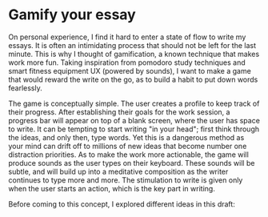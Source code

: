 # Gamify your essay

On personal experience, I find it hard to enter a state of flow to write my essays. It is often an intimidating process that should not be left for the last minute. This is why I thought of gamification, a known technique that makes work more fun. Taking inspiration from pomodoro study techniques and smart fitness equipment UX (powered by sounds), I want to make a game that would reward the write on the go, as to build a habit to put down words fearlessly.


The game is conceptually simple. The user creates a profile to keep track of their progress. After establishing their goals for the work session, a progress bar will appear on top of a blank screen, where the user has space to write. It can be tempting to start writing "in your head"; first think through the ideas, and only then, type words. Yet this is a dangerous method as your mind can drift off to millions of new ideas that become number one distraction priorities. As to make the work more actionable, the game will produce sounds as the user types on their keyboard. These sounds will be subtle, and will build up into a meditative composition as the writer continues to type more and more. The stimulation to write is given only when the user starts an action, which is the key part in writing.


Before coming to this concept, I explored different ideas in this draft:



